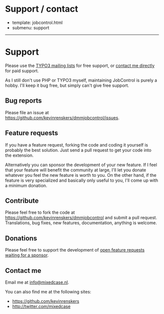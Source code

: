 # Support / contact
- template: jobcontrol.html
- submenu: support
---------------------

# Support
Please use the [TYPO3 mailing lists](http://typo3.org/support/mailing-lists/) for free support, or [contact me directly](mailto:info@mixedcase.nl) for paid support.

As I still don't use PHP or TYPO3 myself, maintaining JobControl is purely a hobby. I'll keep it bug free, but simply can't give free support. 

## Bug reports
Please file an issue at https://github.com/kevinrenskers/dmmjobcontrol/issues.

## Feature requests
If you have a feature request, forking the code and coding it yourself is probably the best solution. Just send a pull request to get your code into the extension. 

Alternatively you can sponsor the development of your new feature. If I feel that your feature will benefit the community at large, I'll let you donate whatever you feel the new feature is worth to you. On the other hand, if the feature is very specialized and basically only useful to you, I'll come up with a minimum donation.

## Contribute
Please feel free to fork the code at https://github.com/kevinrenskers/dmmjobcontrol and submit a pull request. Translations, bug fixes, new features, documentation, anything is welcome.

## Donations
Please feel free to support the development of [open feature requests waiting for a sponsor](https://github.com/kevinrenskers/dmmjobcontrol/issues?labels=Waiting+for+sponsor&page=1&state=open).

## Contact me
Email me at info@mixedcase.nl.

You can also find me at the following sites:

- https://github.com/kevinrenskers
- http://twitter.com/mixedcase
